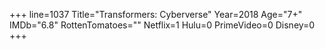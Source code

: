 +++
line=1037
Title="Transformers: Cyberverse"
Year=2018
Age="7+"
IMDb="6.8"
RottenTomatoes=""
Netflix=1
Hulu=0
PrimeVideo=0
Disney=0
+++


